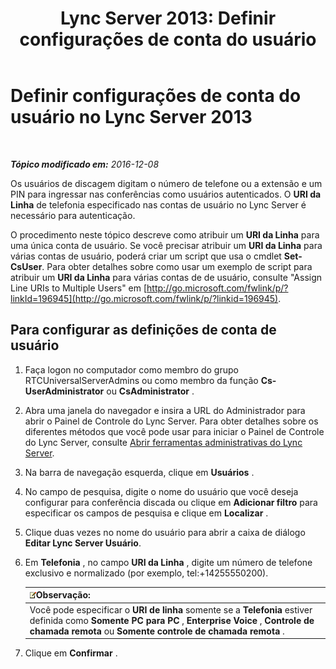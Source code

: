 ﻿---
title: 'Lync Server 2013: Definir configurações de conta do usuário'
TOCTitle: Definir configurações de conta do usuário
ms:assetid: b7c74ecc-b924-4efc-8a56-3a5f94a9ef13
ms:mtpsurl: https://technet.microsoft.com/pt-br/library/Gg412896(v=OCS.15)
ms:contentKeyID: 49307886
ms.date: 12/10/2016
mtps_version: v=OCS.15
ms.translationtype: HT
---

# Definir configurações de conta do usuário no Lync Server 2013

 

_**Tópico modificado em:** 2016-12-08_

Os usuários de discagem digitam o número de telefone ou a extensão e um PIN para ingressar nas conferências como usuários autenticados. O **URI da Linha** de telefonia especificado nas contas de usuário no Lync Server é necessário para autenticação.

O procedimento neste tópico descreve como atribuir um **URI da Linha** para uma única conta de usuário. Se você precisar atribuir um **URI da Linha** para várias contas de usuário, poderá criar um script que usa o cmdlet **Set-CsUser**. Para obter detalhes sobre como usar um exemplo de script para atribuir um **URI da Linha** para várias contas de de usuário, consulte "Assign Line URIs to Multiple Users" em [http://go.microsoft.com/fwlink/p/?linkId=196945](http://go.microsoft.com/fwlink/p/?linkid=196945).

## Para configurar as definições de conta de usuário

1.  Faça logon no computador como membro do grupo RTCUniversalServerAdmins ou como membro da função **Cs-UserAdministrator** ou **CsAdministrator** .

2.  Abra uma janela do navegador e insira a URL do Administrador para abrir o Painel de Controle do Lync Server. Para obter detalhes sobre os diferentes métodos que você pode usar para iniciar o Painel de Controle do Lync Server, consulte [Abrir ferramentas administrativas do Lync Server](lync-server-2013-open-lync-server-administrative-tools.md).

3.  Na barra de navegação esquerda, clique em **Usuários** .

4.  No campo de pesquisa, digite o nome do usuário que você deseja configurar para conferência discada ou clique em **Adicionar filtro** para especificar os campos de pesquisa e clique em **Localizar** .

5.  Clique duas vezes no nome do usuário para abrir a caixa de diálogo **Editar Lync Server Usuário**.

6.  Em **Telefonia** , no campo **URI da Linha** , digite um número de telefone exclusivo e normalizado (por exemplo, tel:+14255550200).
    
    <table>
    <thead>
    <tr class="header">
    <th><img src="images/Gg425756.note(OCS.15).gif" title="note" alt="note" />Observação:</th>
    </tr>
    </thead>
    <tbody>
    <tr class="odd">
    <td>Você pode especificar o <strong>URI de linha</strong> somente se a <strong>Telefonia</strong> estiver definida como <strong>Somente PC para PC</strong> , <strong>Enterprise Voice</strong> , <strong>Controle de chamada remota</strong> ou <strong>Somente controle de chamada remota</strong> .</td>
    </tr>
    </tbody>
    </table>


7.  Clique em **Confirmar** .

